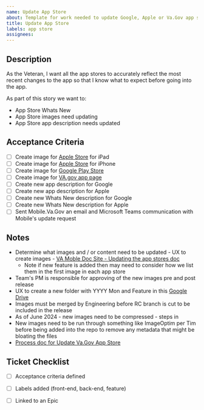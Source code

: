 ```yaml
---
name: Update App Store
about: Template for work needed to update Google, Apple or Va.Gov app store content and images 
title: Update App Store
labels: app store
assignees:
---
```



## Description 
As the Veteran, I want all the app stores to accurately reflect the most recent changes to the app so that I know what to expect before going into the app. 

As part of this story we want to: 

<!-- List the desired outcome(s) for this ticket -->  
-  App Store Whats New
-  App Store images need updating
-  App Store app description needs updated 

## Acceptance Criteria
<!-- Add a checkbox for each item required to fulfill the user story/issue. -->  

- [ ]  Create image for [Apple Store](https://apps.apple.com/us/app/va-health-and-benefits/id1559609596?platform=iphone) for iPad
- [ ]  Create image for [Apple Store](https://apps.apple.com/us/app/va-health-and-benefits/id1559609596?platform=iphone) for iPhone
- [ ]  Create image for [Google Play Store](https://play.google.com/store/apps/details?id=gov.va.mobileapp&hl=en_US&gl=US)
- [ ]  Create image for [VA.gov app page ](https://mobile.va.gov/app/va-health-and-benefits)
- [ ]  Create new app description for Google
- [ ]  Create new app description for Apple
- [ ]  Create new Whats New description for Google
- [ ]  Create new Whats New description for Apple
- [ ]  Sent Mobile.Va.Gov an email and Microsoft Teams communication with Mobile's update request 

## Notes 
- Determine what images and / or content need to be updated - UX to create images - [VA Moble Doc Site - Updating the app stores doc ](https://department-of-veterans-affairs.github.io/va-mobile-app/docs/Operations/Updating%20the%20App%20Stores#designer-update-the-app-store-images)
   - Note if new feature is added then may need to consider how we list them in the first image in each app store 
- Team's PM is responsible for approving of the new images pre and post release
- UX to create a new folder with YYYY Mon and Feature in this [Google Drive](https://drive.google.com/drive/folders/1t_WOjaZkJKNR9oXEMczjtIePAFef2ym6)
- Images must be merged by Engineering before RC branch is cut to be included in the release
- As of June 2024 - new images need to be compressed - steps in 
- New images need to be run through something like ImageOptim per Tim before being added into the repo to remove any metadata that might be bloating the files
- [Process doc for Update Va.Gov App Store ](https://github.com/department-of-veterans-affairs/va.gov-team/tree/master/products/va-mobile-app/releases/Va.Gov%20APp%20Store)

 


## Ticket Checklist

- [ ] Acceptance criteria defined
- [ ] Labels added (front-end, back-end, feature)
- [ ] Linked to an Epic

